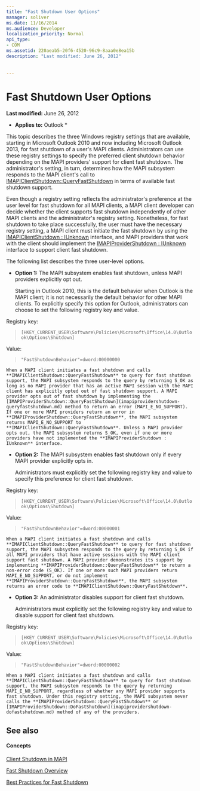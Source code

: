```yaml
---
title: "Fast Shutdown User Options"
manager: soliver
ms.date: 11/16/2014
ms.audience: Developer
localization_priority: Normal
api_type:
- COM
ms.assetid: 220aeab5-20f6-4520-96c9-8aaa0e8ea15b
description: "Last modified: June 26, 2012"
 
 
---
```


# Fast Shutdown User Options

 **Last modified:** June 26, 2012 
  
 * **Applies to:** Outlook * 
  
This topic describes the three Windows registry settings that are available, starting in Microsoft Outlook 2010 and now including Microsoft Outlook 2013, for fast shutdown of a user's MAPI clients. Administrators can use these registry settings to specify the preferred client shutdown behavior depending on the MAPI providers' support for client fast shutdown. The administrator's setting, in turn, determines how the MAPI subsystem responds to the MAPI client's call to [IMAPIClientShutdown::QueryFastShutdown](imapiclientshutdown-queryfastshutdown.md) in terms of available fast shutdown support. 
  
Even though a registry setting reflects the administrator's preference at the user level for fast shutdown for all MAPI clients, a MAPI client developer can decide whether the client supports fast shutdown independently of other MAPI clients and the administrator's registry setting. Nonetheless, for fast shutdown to take place successfully, the user must have the necessary registry setting, a MAPI client must initiate the fast shutdown by using the [IMAPIClientShutdown : IUnknown](imapiclientshutdowniunknown.md) interface, and MAPI providers that work with the client should implement the [IMAPIProviderShutdown : IUnknown](imapiprovidershutdowniunknown.md) interface to support client fast shutdown. 
  
The following list describes the three user-level options.
  
- **Option 1:** The MAPI subsystem enables fast shutdown, unless MAPI providers explicitly opt out. 
    
    Starting in Outlook 2010, this is the default behavior when Outlook is the MAPI client; it is not necessarily the default behavior for other MAPI clients. To explicitly specify this option for Outlook, administrators can choose to set the following registry key and value.
    
Registry key:
  
>  `[HKEY_CURRENT_USER\Software\Policies\Microsoft\Office\14.0\Outlook\Options\Shutdown]`
    
Value:
  
>  `"FastShutdownBehavior"=dword:00000000`
    
    When a MAPI client initiates a fast shutdown and calls **IMAPIClientShutdown::QueryFastShutdown** to query for fast shutdown support, the MAPI subsystem responds to the query by returning S_OK as long as no MAPI provider that has an active MAPI session with the MAPI client has explicitly opted out of fast shutdown support. A MAPI provider opts out of fast shutdown by implementing the [IMAPIProviderShutdown::QueryFastShutdown](imapiprovidershutdown-queryfastshutdown.md) method to return an error (MAPI_E_NO_SUPPORT). If one or more MAPI providers return an error in **IMAPIProviderShutdown::QueryFastShutdown**, the MAPI subsystem returns MAPI_E_NO_SUPPORT to **IMAPIClientShutdown::QueryFastShutdown**. Unless a MAPI provider opts out, the MAPI subsystem returns S_OK, even if one or more providers have not implemented the **IMAPIProviderShutdown : IUnknown** interface. 
    
- **Option 2:** The MAPI subsystem enables fast shutdown only if every MAPI provider explicitly opts in. 
    
    Administrators must explicitly set the following registry key and value to specify this preference for client fast shutdown.
    
Registry key:
  
>  `[HKEY_CURRENT_USER\Software\Policies\Microsoft\Office\14.0\Outlook\Options\Shutdown]`
    
Value:
  
>  `"FastShutdownBehavior"=dword:00000001`
    
    When a MAPI client initiates a fast shutdown and calls **IMAPIClientShutdown::QueryFastShutdown** to query for fast shutdown support, the MAPI subsystem responds to the query by returning S_OK if all MAPI providers that have active sessions with the MAPI client support fast shutdown. A MAPI provider demonstrates its support by implementing **IMAPIProviderShutdown::QueryFastShutdown** to return a non-error code (S_OK). If one or more such MAPI providers return MAPI_E_NO_SUPPORT, or do not implement **IMAPIProviderShutdown::QueryFastShutdown**, the MAPI subsystem returns an error code to **IMAPIClientShutdown::QueryFastShutdown**.
    
- **Option 3:** An administrator disables support for client fast shutdown. 
    
    Administrators must explicitly set the following registry key and value to disable support for client fast shutdown.
    
Registry key:
  
>  `[HKEY_CURRENT_USER\Software\Policies\Microsoft\Office\14.0\Outlook\Options\Shutdown]`
    
Value:
  
>  `"FastShutdownBehavior"=dword:00000002`
    
    When a MAPI client initiates a fast shutdown and calls **IMAPIClientShutdown::QueryFastShutdown** to query for fast shutdown support, the MAPI subsystem responds to the query by returning MAPI_E_NO_SUPPORT, regardless of whether any MAPI provider supports fast shutdown. Under this registry setting, the MAPI subsystem never calls the **IMAPIProviderShutdown::QueryFastShutdown** or [IMAPIProviderShutdown::DoFastShutdown](imapiprovidershutdown-dofastshutdown.md) method of any of the providers. 
    
## See also

#### Concepts

[Client Shutdown in MAPI](client-shutdown-in-mapi.md)
  
[Fast Shutdown Overview](fast-shutdown-overview.md)
  
[Best Practices for Fast Shutdown](best-practices-for-fast-shutdown.md)

